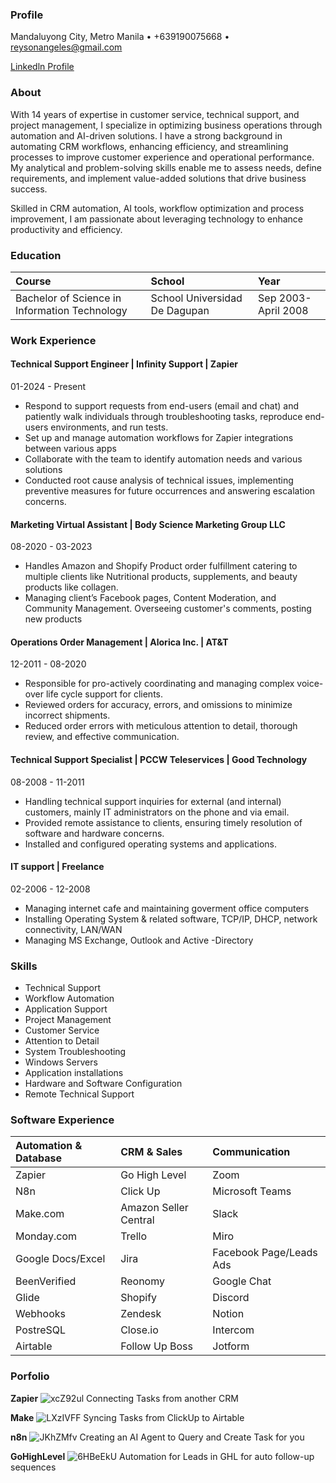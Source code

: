 ### Profile
Mandaluyong City, Metro Manila • +639190075668 • reysonangeles@gmail.com

[Linkedln Profile](https://www.linkedin.com/in/reysonangeles/)

### About
With 14 years of expertise in customer service, technical support, and project management, I specialize in optimizing business operations through automation and AI-driven solutions. I have a strong background in automating CRM workflows, enhancing efficiency, and streamlining processes to improve customer experience and operational performance. My analytical and problem-solving skills enable me to assess needs, define requirements, and implement value-added solutions that drive business success.

Skilled in CRM automation, AI tools, workflow optimization and process improvement, I am passionate about leveraging technology to enhance productivity and efficiency.

### Education

| Course                                         | School                        | Year                 |
|:-----------------------------------------------|:------------------------------|:---------------------|
| Bachelor of Science in Information Technology  | School Universidad De Dagupan | Sep 2003-April 2008  |

### Work Experience

#### Technical Support Engineer | Infinity Support | Zapier
01-2024 - Present
- Respond to support requests from end-users (email and chat) and patiently walk individuals through troubleshooting tasks, reproduce end-users environments, and run tests.
- Set up and manage automation workflows for Zapier integrations between various apps
- Collaborate with the team to identify automation needs and various solutions
- Conducted root cause analysis of technical issues, implementing preventive measures for future occurrences and answering escalation concerns.

#### Marketing Virtual Assistant | Body Science Marketing Group LLC
08-2020 - 03-2023
- Handles Amazon and Shopify Product order fulfillment catering to multiple clients like Nutritional products, supplements, and beauty products like collagen.
- Managing client’s Facebook pages, Content Moderation, and Community Management. Overseeing customer's comments, posting new products

#### Operations Order Management | Alorica Inc. | AT&T
12-2011 - 08-2020
- Responsible for pro-actively coordinating and managing complex voice-over life cycle support for clients.
- Reviewed orders for accuracy, errors, and omissions to minimize incorrect shipments.
- Reduced order errors with meticulous attention to detail, thorough review, and effective communication.

#### Technical Support Specialist | PCCW Teleservices | Good Technology
08-2008 - 11-2011
- Handling technical support inquiries for external (and internal) customers, mainly IT administrators on the phone and via email.
- Provided remote assistance to clients, ensuring timely resolution of software and hardware concerns.
- Installed and configured operating systems and applications.

#### IT support  | Freelance
02-2006 - 12-2008
- Managing internet cafe and maintaining goverment office computers
- Installing Operating System & related software, TCP/IP, DHCP, network connectivity, LAN/WAN
- Managing MS Exchange, Outlook and Active -Directory

### Skills
- Technical Support
- Workflow Automation
- Application Support
- Project Management
- Customer Service
- Attention to Detail
- System Troubleshooting
- Windows Servers
- Application installations
- Hardware and Software Configuration
- Remote Technical Support

### Software Experience

| Automation & Database | CRM & Sales           | Communication           |
|:----------------------|:----------------------|:------------------------|
| Zapier                | Go High Level         | Zoom                    |
| N8n                   | Click Up              | Microsoft Teams         |
| Make.com              | Amazon Seller Central | Slack                   |
| Monday.com            | Trello                | Miro                    |
| Google Docs/Excel     | Jira                  | Facebook Page/Leads Ads |
| BeenVerified          | Reonomy               | Google Chat             |
| Glide                 | Shopify               | Discord                 |
| Webhooks              | Zendesk               | Notion                  |
| PostreSQL             | Close.io              | Intercom                |
| Airtable              | Follow Up Boss        | Jotform                 |

### Porfolio

**Zapier**
![xcZ92ul](https://i.imgur.com/xcZ92ul.png)
Connecting Tasks from another CRM

**Make**
![LXzIVFF](https://i.imgur.com/LXzIVFF.png)
Syncing Tasks from ClickUp to Airtable

**n8n**
![JKhZMfv](https://i.imgur.com/JKhZMfv.png)
Creating an AI Agent to Query and Create Task for you

**GoHighLevel**
![6HBeEkU](https://i.imgur.com/6HBeEkU.png)
Automation for Leads in GHL for auto follow-up sequences 
